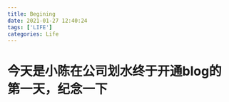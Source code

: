 ```yaml
---
title: Begining
date: 2021-01-27 12:40:24
tags: ['LIFE']
categories: Life
---
```

# 今天是小陈在公司划水终于开通blog的第一天，纪念一下
